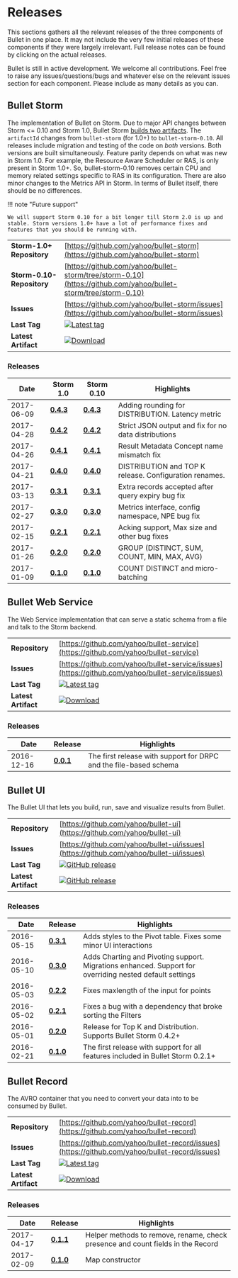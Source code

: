 # Releases

This sections gathers all the relevant releases of the three components of Bullet in one place. It may not include the very few initial releases of these components if they were largely irrelevant. Full release notes can be found by clicking on the actual releases.

Bullet is still in active development. We welcome all contributions. Feel free to raise any issues/questions/bugs and whatever else on the relevant issues section for each component. Please include as many details as you can.

## Bullet Storm

The implementation of Bullet on Storm. Due to major API changes between Storm <= 0.10 and Storm 1.0, Bullet Storm [builds two artifacts](../backend/setup-storm.md#older-storm-versions). The ```artifactId``` changes from ```bullet-storm``` (for 1.0+) to ```bullet-storm-0.10```.
All releases include migration and testing of the code on *both* versions. Both versions are built simultaneously. Feature parity depends on what was new in Storm 1.0. For example, the Resource Aware Scheduler or RAS, is only present in Storm 1.0+. So, bullet-storm-0.10 removes
certain CPU and memory related settings specific to RAS in its configuration. There are also minor changes to the Metrics API in Storm. In terms of Bullet itself, there should be no differences.

!!! note "Future support"

    We will support Storm 0.10 for a bit longer till Storm 2.0 is up and stable. Storm versions 1.0+ have a lot of performance fixes and features that you should be running with.

|                               |                 |
| ----------------------------- | --------------- |
| **Storm-1.0+ Repository**     | [https://github.com/yahoo/bullet-storm](https://github.com/yahoo/bullet-storm) |
| **Storm-0.10- Repository**    | [https://github.com/yahoo/bullet-storm/tree/storm-0.10](https://github.com/yahoo/bullet-storm/tree/storm-0.10) |
| **Issues**                    | [https://github.com/yahoo/bullet-storm/issues](https://github.com/yahoo/bullet-storm/issues) |
| **Last Tag**                  | [![Latest tag](https://img.shields.io/github/release/yahoo/bullet-storm/all.svg)](https://github.com/yahoo/bullet-storm/tags) |
| **Latest Artifact**           | [![Download](https://api.bintray.com/packages/yahoo/maven/bullet-storm/images/download.svg)](https://bintray.com/yahoo/maven/bullet-storm/_latestVersion) |

### Releases

|    Date      |                               Storm 1.0                                            |                                      Storm 0.10                                         | Highlights |
| ------------ | ---------------------------------------------------------------------------------- | --------------------------------------------------------------------------------------- | ---------- |
| 2017-06-09   | [**0.4.3**](https://github.com/yahoo/bullet-storm/releases/tag/bullet-storm-0.4.3) | [**0.4.3**](https://github.com/yahoo/bullet-storm/releases/tag/bullet-storm-0.10-0.4.3) | Adding rounding for DISTRIBUTION. Latency metric |
| 2017-04-28   | [**0.4.2**](https://github.com/yahoo/bullet-storm/releases/tag/bullet-storm-0.4.2) | [**0.4.2**](https://github.com/yahoo/bullet-storm/releases/tag/bullet-storm-0.10-0.4.2) | Strict JSON output and fix for no data distributions |
| 2017-04-26   | [**0.4.1**](https://github.com/yahoo/bullet-storm/releases/tag/bullet-storm-0.4.1) | [**0.4.1**](https://github.com/yahoo/bullet-storm/releases/tag/bullet-storm-0.10-0.4.1) | Result Metadata Concept name mismatch fix |
| 2017-04-21   | [**0.4.0**](https://github.com/yahoo/bullet-storm/releases/tag/bullet-storm-0.4.0) | [**0.4.0**](https://github.com/yahoo/bullet-storm/releases/tag/bullet-storm-0.10-0.4.0) | DISTRIBUTION and TOP K release. Configuration renames. |
| 2017-03-13   | [**0.3.1**](https://github.com/yahoo/bullet-storm/releases/tag/bullet-storm-0.3.1) | [**0.3.1**](https://github.com/yahoo/bullet-storm/releases/tag/bullet-storm-0.10-0.3.1) | Extra records accepted after query expiry bug fix |
| 2017-02-27   | [**0.3.0**](https://github.com/yahoo/bullet-storm/releases/tag/bullet-storm-0.3.0) | [**0.3.0**](https://github.com/yahoo/bullet-storm/releases/tag/bullet-storm-0.10-0.3.0) | Metrics interface, config namespace, NPE bug fix |
| 2017-02-15   | [**0.2.1**](https://github.com/yahoo/bullet-storm/releases/tag/bullet-storm-0.2.1) | [**0.2.1**](https://github.com/yahoo/bullet-storm/releases/tag/bullet-storm-0.10-0.2.1) | Acking support, Max size and other bug fixes |
| 2017-01-26   | [**0.2.0**](https://github.com/yahoo/bullet-storm/releases/tag/bullet-storm-0.2.0) | [**0.2.0**](https://github.com/yahoo/bullet-storm/releases/tag/bullet-storm-0.10-0.2.0) | GROUP (DISTINCT, SUM, COUNT, MIN, MAX, AVG) |
| 2017-01-09   | [**0.1.0**](https://github.com/yahoo/bullet-storm/releases/tag/bullet-storm-0.1.0) | [**0.1.0**](https://github.com/yahoo/bullet-storm/releases/tag/bullet-storm-0.10-0.1.0) | COUNT DISTINCT and micro-batching |

## Bullet Web Service

The Web Service implementation that can serve a static schema from a file and talk to the Storm backend.

|                     |                 |
| ------------------- | --------------- |
| **Repository**      | [https://github.com/yahoo/bullet-service](https://github.com/yahoo/bullet-service) |
| **Issues**          | [https://github.com/yahoo/bullet-service/issues](https://github.com/yahoo/bullet-service/issues) |
| **Last Tag**        | [![Latest tag](https://img.shields.io/github/release/yahoo/bullet-service/all.svg)](https://github.com/yahoo/bullet-service/tags) |
| **Latest Artifact** | [![Download](https://api.bintray.com/packages/yahoo/maven/bullet-service/images/download.svg)](https://bintray.com/yahoo/maven/bullet-service/_latestVersion) |

### Releases

|    Date      |                                      Release                                           | Highlights |
| ------------ | -------------------------------------------------------------------------------------- | ---------- |
| 2016-12-16   | [**0.0.1**](https://github.com/yahoo/bullet-service/releases/tag/bullet-service-0.0.1) | The first release with support for DRPC and the file-based schema |

## Bullet UI

The Bullet UI that lets you build, run, save and visualize results from Bullet.

|                     |                 |
| ------------------- | --------------- |
| **Repository**      | [https://github.com/yahoo/bullet-ui](https://github.com/yahoo/bullet-ui) |
| **Issues**          | [https://github.com/yahoo/bullet-ui/issues](https://github.com/yahoo/bullet-ui/issues) |
| **Last Tag**        | [![GitHub release](https://img.shields.io/github/tag/yahoo/bullet-ui.svg)](https://github.com/yahoo/bullet-ui/tags) |
| **Latest Artifact** | [![GitHub release](https://img.shields.io/github/release/yahoo/bullet-ui.svg)](https://github.com/yahoo/bullet-ui/releases/latest) |

### Releases

|    Date      |                                      Release                                           | Highlights |
| ------------ | -------------------------------------------------------------------------------------- | ---------- |
| 2016-05-15   | [**0.3.1**](https://github.com/yahoo/bullet-ui/releases/tag/v0.3.1) | Adds styles to the Pivot table. Fixes some minor UI interactions |
| 2016-05-10   | [**0.3.0**](https://github.com/yahoo/bullet-ui/releases/tag/v0.3.0) | Adds Charting and Pivoting support. Migrations enhanced. Support for overriding nested default settings |
| 2016-05-03   | [**0.2.2**](https://github.com/yahoo/bullet-ui/releases/tag/v0.2.2) | Fixes maxlength of the input for points |
| 2016-05-02   | [**0.2.1**](https://github.com/yahoo/bullet-ui/releases/tag/v0.2.1) | Fixes a bug with a dependency that broke sorting the Filters |
| 2016-05-01   | [**0.2.0**](https://github.com/yahoo/bullet-ui/releases/tag/v0.2.0) | Release for Top K and Distribution. Supports Bullet Storm 0.4.2+ |
| 2016-02-21   | [**0.1.0**](https://github.com/yahoo/bullet-ui/releases/tag/v0.1.0) | The first release with support for all features included in Bullet Storm 0.2.1+ |

## Bullet Record

The AVRO container that you need to convert your data into to be consumed by Bullet.

|                     |                 |
| ------------------- | --------------- |
| **Repository**      | [https://github.com/yahoo/bullet-record](https://github.com/yahoo/bullet-record) |
| **Issues**          | [https://github.com/yahoo/bullet-record/issues](https://github.com/yahoo/bullet-record/issues) |
| **Last Tag**        | [![Latest tag](https://img.shields.io/github/release/yahoo/bullet-record/all.svg)](https://github.com/yahoo/bullet-record/tags) |
| **Latest Artifact** | [![Download](https://api.bintray.com/packages/yahoo/maven/bullet-record/images/download.svg)](https://bintray.com/yahoo/maven/bullet-record/_latestVersion) |

### Releases

|    Date      |                                  Release                                             | Highlights |
| ------------ | ------------------------------------------------------------------------------------ | ---------- |
| 2017-04-17   | [**0.1.1**](https://github.com/yahoo/bullet-record/releases/tag/bullet-record-0.1.0) | Helper methods to remove, rename, check presence and count fields in the Record |
| 2017-02-09   | [**0.1.0**](https://github.com/yahoo/bullet-record/releases/tag/bullet-record-0.1.0) | Map constructor |
